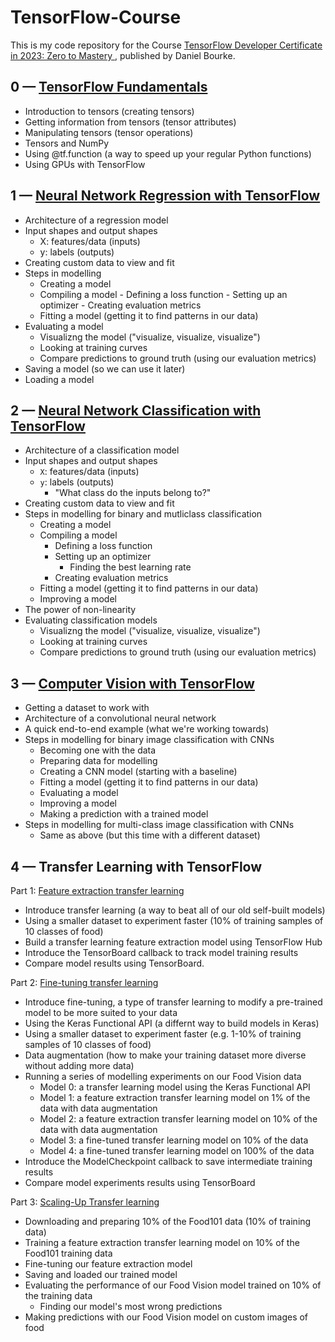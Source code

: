 # TensorFlow-Course

This is my code repository for the Course [TensorFlow Developer Certificate in 2023: Zero to Mastery
](https://is.gd/qG2T02), published by Daniel Bourke.

## 0 — [TensorFlow Fundamentals](https://is.gd/fBwXms)

- Introduction to tensors (creating tensors)
- Getting information from tensors (tensor attributes)
- Manipulating tensors (tensor operations)
- Tensors and NumPy
- Using @tf.function (a way to speed up your regular Python functions)
- Using GPUs with TensorFlow

## 1 — [Neural Network Regression with TensorFlow](https://is.gd/Z5C7xc)

- Architecture of a regression model
- Input shapes and output shapes
  - X: features/data (inputs)
  - y: labels (outputs)
- Creating custom data to view and fit
- Steps in modelling
  - Creating a model
  - Compiling a model
        - Defining a loss function
        - Setting up an optimizer
        - Creating evaluation metrics
  - Fitting a model (getting it to find patterns in our data)
- Evaluating a model
  - Visualizng the model ("visualize, visualize, visualize")
  - Looking at training curves
  - Compare predictions to ground truth (using our evaluation metrics)
- Saving a model (so we can use it later)
- Loading a model

## 2 — [Neural Network Classification with TensorFlow](https://tinyurl.com/2h7686m4)

- Architecture of a classification model
- Input shapes and output shapes
  - `X`: features/data (inputs)
  - `y`: labels (outputs) 
    - "What class do the inputs belong to?"
- Creating custom data to view and fit
- Steps in modelling for binary and mutliclass classification
  - Creating a model
  - Compiling a model
    - Defining a loss function
    - Setting up an optimizer
      - Finding the best learning rate
    - Creating evaluation metrics
  - Fitting a model (getting it to find patterns in our data)
  - Improving a model
- The power of non-linearity
- Evaluating classification models
  - Visualizng the model ("visualize, visualize, visualize")
  - Looking at training curves
  - Compare predictions to ground truth (using our evaluation metrics)

## 3 — [Computer Vision with TensorFlow](https://tinyurl.com/2z3n8dmv)

- Getting a dataset to work with
- Architecture of a convolutional neural network
- A quick end-to-end example (what we're working towards)
- Steps in modelling for binary image classification with CNNs
  - Becoming one with the data
  - Preparing data for modelling
  - Creating a CNN model (starting with a baseline)
  - Fitting a model (getting it to find patterns in our data)
  - Evaluating a model
  - Improving a model
  - Making a prediction with a trained model
- Steps in modelling for multi-class image classification with CNNs
  - Same as above (but this time with a different dataset)

## 4 — Transfer Learning with TensorFlow

Part 1: [Feature extraction transfer learning](https://tinyurl.com/2egqg77w)

- Introduce transfer learning (a way to beat all of our old self-built models)
- Using a smaller dataset to experiment faster (10% of training samples of 10 classes of food)
- Build a transfer learning feature extraction model using TensorFlow Hub
- Introduce the TensorBoard callback to track model training results
- Compare model results using TensorBoard.

Part 2: [Fine-tuning transfer learning](https://tinyurl.com/2g8ohpsx)

- Introduce fine-tuning, a type of transfer learning to modify a pre-trained model to be more suited to your data
- Using the Keras Functional API (a differnt way to build models in Keras)
- Using a smaller dataset to experiment faster (e.g. 1-10% of training samples of 10 classes of food)
- Data augmentation (how to make your training dataset more diverse without adding more data)
- Running a series of modelling experiments on our Food Vision data
  - Model 0: a transfer learning model using the Keras Functional API
  - Model 1: a feature extraction transfer learning model on 1% of the data with data augmentation
  - Model 2: a feature extraction transfer learning model on 10% of the data with data augmentation
  - Model 3: a fine-tuned transfer learning model on 10% of the data
  - Model 4: a fine-tuned transfer learning model on 100% of the data
- Introduce the ModelCheckpoint callback to save intermediate training results
- Compare model experiments results using TensorBoard

Part 3: [Scaling-Up Transfer learning](https://tinyurl.com/2huraxmc)

- Downloading and preparing 10% of the Food101 data (10% of training data)
- Training a feature extraction transfer learning model on 10% of the Food101 training data
- Fine-tuning our feature extraction model
- Saving and loaded our trained model
- Evaluating the performance of our Food Vision model trained on 10% of the training data
  - Finding our model's most wrong predictions
- Making predictions with our Food Vision model on custom images of food